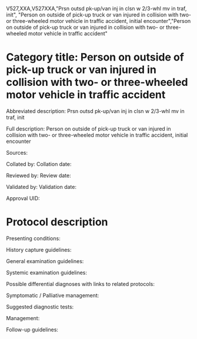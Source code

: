 V527,XXA,V527XXA,"Prsn outsd pk-up/van inj in clsn w 2/3-whl mv in traf, init", "Person on outside of pick-up truck or van injured in collision with two- or three-wheeled motor vehicle in traffic accident, initial encounter","Person on outside of pick-up truck or van injured in collision with two- or three-wheeled motor vehicle in traffic accident"
# Category title: Person on outside of pick-up truck or van injured in collision with two- or three-wheeled motor vehicle in traffic accident

Abbreviated description: Prsn outsd pk-up/van inj in clsn w 2/3-whl mv in traf, init

Full description: Person on outside of pick-up truck or van injured in collision with two- or three-wheeled motor vehicle in traffic accident, initial encounter

Sources:

Collated by:
Collation date:

Reviewed by:
Review date:

Validated by:
Validation date:

Approval UID:

# Protocol description

Presenting conditions:

History capture guidelines:

General examination guidelines:

Systemic examination guidelines:

Possible differential diagnoses with links to related protocols:

Symptomatic / Palliative management:

Suggested diagnostic tests:

Management:

Follow-up guidelines:
